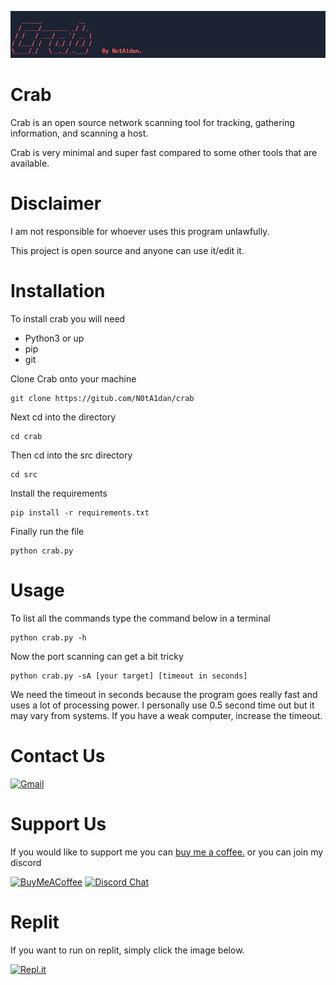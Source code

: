 ![Screenshot](/logo/CrabLogo.png)
# Crab

Crab is an open source network scanning tool for tracking, gathering information, and scanning a host.

Crab is very minimal and super fast compared to some other tools that are available.


# Disclaimer

I am not responsible for whoever uses this program unlawfully. 

This project is open source and anyone can use it/edit it.

# Installation

To install crab you will need 

- Python3 or up
- pip
- git

Clone Crab onto your machine

```
git clone https://gitub.com/N0tA1dan/crab
```
Next cd into the directory

```
cd crab
```
Then cd into the src directory

```
cd src
```
Install the requirements

```
pip install -r requirements.txt
```
Finally run the file

```
python crab.py
```

# Usage

To list all the commands type the command below in a terminal

```
python crab.py -h
```

Now the port scanning can get a bit tricky

```
python crab.py -sA [your target] [timeout in seconds]
```
We need the timeout in seconds because the program goes really fast and uses a lot of processing power. 
I personally use 0.5 second time out but it may vary from systems. 
If you have a weak computer, increase the timeout.

# Contact Us

[![Gmail](https://img.shields.io/badge/Gmail-D14836?style=for-the-badge&logo=gmail&logoColor=white)](https://mail.google.com/mail/u/0/?fs=1&to=notaidan420@gmail.com&tf=cm)


# Support Us 

If you would like to support me you can [buy me a coffee.](https://www.buymeacoffee.com/notaidan) or you can join my discord

[![BuyMeACoffee](https://img.shields.io/badge/Buy%20Me%20a%20Coffee-ffdd00?style=for-the-badge&logo=buy-me-a-coffee&logoColor=black)](https://www.buymeacoffee.com/NotAidan) [![Discord Chat](https://img.shields.io/badge/Discord-7289DA?style=for-the-badge&logo=discord&logoColor=white)](https://discord.gg/2AY6PDUFUN) 


# Replit

If you want to run on replit, simply click the image below.

[![Repl.it](https://img.shields.io/badge/Repl.it-%230D101E.svg?style=for-the-badge&logo=replit&logoColor=white)](https://replit.com/@N0tA1dan/crab#main.py)

